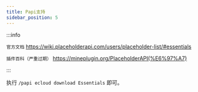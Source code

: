 ```yaml
---
title: Papi支持
sidebar_position: 5
---
```


:::info

`官方文档` https://wiki.placeholderapi.com/users/placeholder-list/#essentials

`插件百科（严重过期）` https://mineplugin.org/PlaceholderAPI(%E6%97%A7)

:::

执行 `/papi ecloud download Essentials` 即可。
